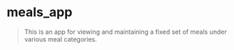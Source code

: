 # meals_app

>This is an app for viewing and maintaining a fixed set of meals under various meal categories.
